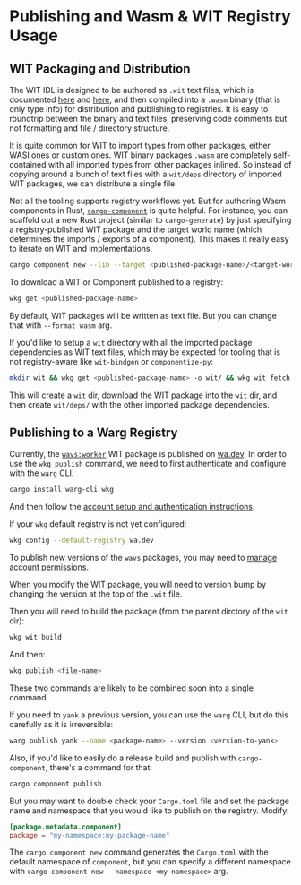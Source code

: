 # Publishing and Wasm & WIT Registry Usage

## WIT Packaging and Distribution

The WIT IDL is designed to be authored as `.wit` text files,
which is documented
[here](https://github.com/WebAssembly/component-model/blob/main/design/mvp/WIT.md)
and [here](https://component-model.bytecodealliance.org/design/wit.html),
and then compiled into a `.wasm` binary (that is only type info) for distribution
and publishing to registries. It is easy to roundtrip between the binary and text files,
preserving code comments but not formatting and file / directory structure.

It is quite common for WIT to import types from other packages, either WASI ones or custom ones.
WIT binary packages `.wasm` are completely self-contained with all imported types from other packages
inlined. So instead of copying around a bunch of text files with a `wit/deps` directory of imported WIT packages,
we can distribute a single file.

Not all the tooling supports registry workflows yet. But for authoring Wasm components in Rust,
[`cargo-component`](https://crates.io/crates/cargo-component) is quite helpful.
For instance, you can scaffold out a new Rust project (similar to `cargo-generate`)
by just specifying a registry-published WIT package and the target world name (which determines the
imports / exports of a component). This makes it really easy to iterate on WIT and implementations.

```bash
cargo component new --lib --target <published-package-name>/<target-world-name> <new-project-dir>
```

To download a WIT or Component published to a registry:
```bash
wkg get <published-package-name>
```

By default, WIT packages will be written as text file. But you can change that with `--format wasm` arg.

If you'd like to setup a `wit` directory with all the imported package dependencies as WIT text files, which
may be expected for tooling that is not registry-aware like `wit-bindgen` or `componentize-py`:

```bash
mkdir wit && wkg get <published-package-name> -o wit/ && wkg wit fetch
```

This will create a `wit` dir, download the WIT package into the `wit` dir, and then create `wit/deps/` with
the other imported package dependencies.


## Publishing to a Warg Registry

Currently, the [`wavs:worker`](https://wa.dev/wavs:worker) WIT package is published on [wa.dev](https://wa.dev).
In order to use the `wkg publish` command, we need to first authenticate and configure with the `warg` CLI.

```bash
cargo install warg-cli wkg
```

And then follow the [account setup and authentication instructions](https://wa.dev/account/credentials/new).

If your `wkg` default registry is not yet configured:

```bash
wkg config --default-registry wa.dev
```

To publish new versions of the `wavs` packages, you may need to [manage account permissions](https://wa.dev/config/wavs).

When you modify the WIT package, you will need to version bump by changing the version at the top of the `.wit` file.

Then you will need to build the package (from the parent dirctory of the `wit` dir):
```bash
wkg wit build
```

And then:
```bash
wkg publish <file-name>
```

These two commands are likely to be combined soon into a single command.

If you need to `yank` a previous version, you can use the `warg` CLI, but do this carefully as it is irreversible:

```bash
warg publish yank --name <package-name> --version <version-to-yank>
```

Also, if you'd like to easily do a release build and publish with `cargo-component`, there's a command for that:

```bash
cargo component publish
```

But you may want to double check your `Cargo.toml` file and set the package name and namespace that you would like to
publish on the registry. Modify:
```toml
[package.metadata.component]
package = "my-namespace:my-package-name"
```

The `cargo component new` command generates the `Cargo.toml` with the default namespace of `component`, but you can
specify a different namespace with `cargo component new --namespace <my-namespace>` arg.
